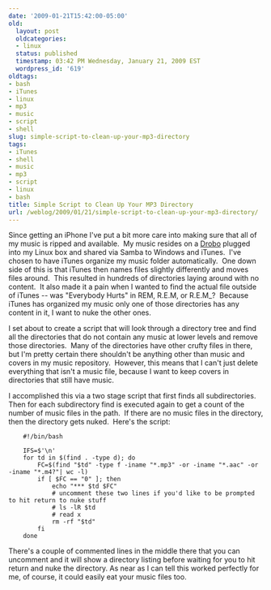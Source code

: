 ```yaml
---
date: '2009-01-21T15:42:00-05:00'
old:
  layout: post
  oldcategories:
  - linux
  status: published
  timestamp: 03:42 PM Wednesday, January 21, 2009 EST
  wordpress_id: '619'
oldtags:
- bash
- iTunes
- linux
- mp3
- music
- script
- shell
slug: simple-script-to-clean-up-your-mp3-directory
tags:
- iTunes
- shell
- music
- mp3
- script
- linux
- bash
title: Simple Script to Clean Up Your MP3 Directory
url: /weblog/2009/01/21/simple-script-to-clean-up-your-mp3-directory/
---
```


Since getting an iPhone I've put a bit more care into making sure that all of my music is ripped and available.  My music resides on a [Drobo](http://www.drobo.com/) plugged into my Linux box and shared via Samba to Windows and iTunes.  I've chosen to have iTunes organize my music folder automatically.  One down side of this is that iTunes then names files slightly differently and moves files around.  This resulted in hundreds of directories laying around with no content.  It also made it a pain when I wanted to find the actual file outside of iTunes -- was "Everybody Hurts" in REM, R.E.M, or R.E.M_?  Because iTunes has organized my music only one of those directories has any content in it, I want to nuke the other ones.

I set about to create a script that will look through a directory tree and find all the directories that do not contain any music at lower levels and remove those directories.  Many of the directories have other crufty files in there, but I'm pretty certain there shouldn't be anything other than music and covers in my music repository.  However, this means that I can't just delete everything that isn't a music file, because I want to keep covers in directories that still have music.

I accomplished this via a two stage script that first finds all subdirectories.  Then for each subdirectory find is executed again to get a count of the number of music files in the path.  If there are no music files in the directory, then the directory gets nuked.  Here's the script:


        #!/bin/bash

        IFS=$'\n'
        for td in $(find . -type d); do
            FC=$(find "$td" -type f -iname "*.mp3" -or -iname "*.aac" -or -iname "*.m4?"| wc -l)
            if [ $FC == "0" ]; then
                echo "*** $td $FC"
                # uncomment these two lines if you'd like to be prompted to hit return to nuke stuff
                # ls -lR $td
                # read x
                rm -rf "$td"
            fi
        done


There's a couple of commented lines in the middle there that you can uncomment and it will show a directory listing before waiting for you to hit return and nuke the directory.  As near as I can tell this worked perfectly for me, of course, it could easily eat your music files too.